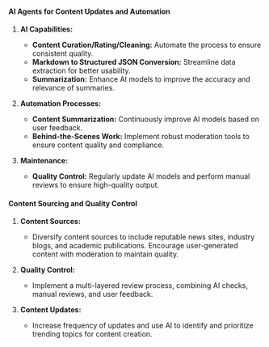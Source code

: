 #### AI Agents for Content Updates and Automation

1. **AI Capabilities:**
   - **Content Curation/Rating/Cleaning:** Automate the process to ensure consistent quality.
   - **Markdown to Structured JSON Conversion:** Streamline data extraction for better usability.
   - **Summarization:** Enhance AI models to improve the accuracy and relevance of summaries.

2. **Automation Processes:**
   - **Content Summarization:** Continuously improve AI models based on user feedback.
   - **Behind-the-Scenes Work:** Implement robust moderation tools to ensure content quality and compliance.

3. **Maintenance:**
   - **Quality Control:** Regularly update AI models and perform manual reviews to ensure high-quality output.

#### Content Sourcing and Quality Control

1. **Content Sources:**
   - Diversify content sources to include reputable news sites, industry blogs, and academic publications. Encourage user-generated content with moderation to maintain quality.

2. **Quality Control:**
   - Implement a multi-layered review process, combining AI checks, manual reviews, and user feedback.

3. **Content Updates:**
   - Increase frequency of updates and use AI to identify and prioritize trending topics for content creation.
